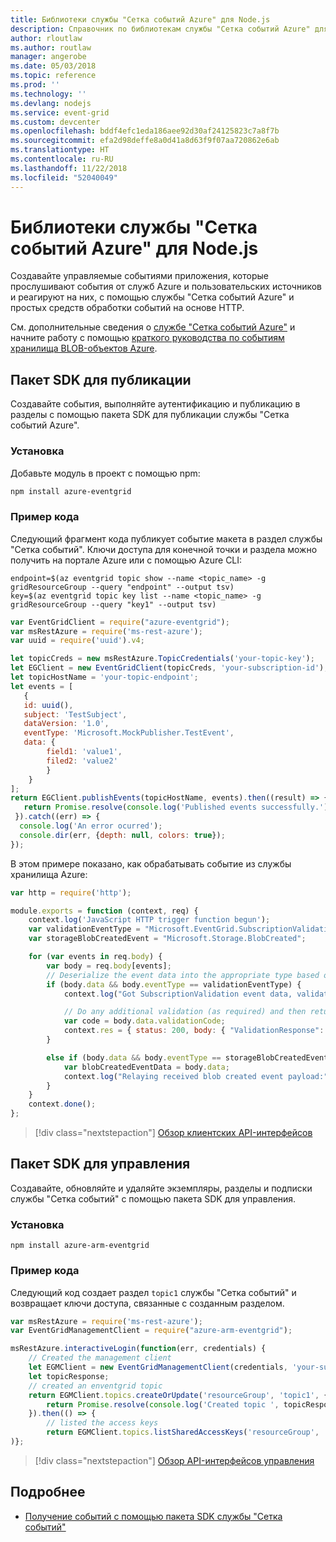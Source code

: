 ```yaml
---
title: Библиотеки службы "Сетка событий Azure" для Node.js
description: Справочник по библиотекам службы "Сетка событий Azure" для Node.js
author: rloutlaw
ms.author: routlaw
manager: angerobe
ms.date: 05/03/2018
ms.topic: reference
ms.prod: ''
ms.technology: ''
ms.devlang: nodejs
ms.service: event-grid
ms.custom: devcenter
ms.openlocfilehash: bddf4efc1eda186aee92d30af24125823c7a8f7b
ms.sourcegitcommit: efa2d98deffe8a0d41a8d63f9f07aa720862e6ab
ms.translationtype: HT
ms.contentlocale: ru-RU
ms.lasthandoff: 11/22/2018
ms.locfileid: "52040049"
---
```

# <a name="azure-event-grid-libraries-for-nodejs"></a>Библиотеки службы "Сетка событий Azure" для Node.js

Создавайте управляемые событиями приложения, которые прослушивают события от служб Azure и пользовательских источников и реагируют на них, с помощью службы "Сетка событий Azure" и простых средств обработки событий на основе HTTP.

См. дополнительные сведения о [службе "Сетка событий Azure"](/azure/event-grid/overview) и начните работу с помощью [краткого руководства по событиям хранилища BLOB-объектов Azure](/azure/storage/blobs/storage-blob-event-quickstart). 

## <a name="publish-sdk"></a>Пакет SDK для публикации

Создавайте события, выполняйте аутентификацию и публикацию в разделы с помощью пакета SDK для публикации службы "Сетка событий Azure".

### <a name="installation"></a>Установка

Добавьте модуль в проект с помощью npm:

```bash
npm install azure-eventgrid
```

### <a name="example-code"></a>Пример кода

Следующий фрагмент кода публикует событие макета в раздел службы "Сетка событий". Ключи доступа для конечной точки и раздела можно получить на портале Azure или с помощью Azure CLI:

```azurecli-interactive
endpoint=$(az eventgrid topic show --name <topic_name> -g gridResourceGroup --query "endpoint" --output tsv)
key=$(az eventgrid topic key list --name <topic_name> -g gridResourceGroup --query "key1" --output tsv)
```

```javascript
var EventGridClient = require("azure-eventgrid");
var msRestAzure = require('ms-rest-azure');
var uuid = require('uuid').v4;

let topicCreds = new msRestAzure.TopicCredentials('your-topic-key');
let EGClient = new EventGridClient(topicCreds, 'your-subscription-id');
let topicHostName = 'your-topic-endpoint';
let events = [
   {
   id: uuid(),
   subject: 'TestSubject',
   dataVersion: '1.0',
   eventType: 'Microsoft.MockPublisher.TestEvent',
   data: {
        field1: 'value1',
        filed2: 'value2'
        }
    }
];
return EGClient.publishEvents(topicHostName, events).then((result) => {
   return Promise.resolve(console.log('Published events successfully.'));
 }).catch((err) => {
  console.log('An error ocurred');
  console.dir(err, {depth: null, colors: true});
});
```

В этом примере показано, как обрабатывать событие из службы хранилища Azure:

```javascript
var http = require('http');

module.exports = function (context, req) {
    context.log('JavaScript HTTP trigger function begun');
    var validationEventType = "Microsoft.EventGrid.SubscriptionValidationEvent";
    var storageBlobCreatedEvent = "Microsoft.Storage.BlobCreated";

    for (var events in req.body) {
        var body = req.body[events];
        // Deserialize the event data into the appropriate type based on event type  
        if (body.data && body.eventType == validationEventType) {
            context.log("Got SubscriptionValidation event data, validation code: " + body.data.validationCode + " topic: " + body.topic);

            // Do any additional validation (as required) and then return back the below response
            var code = body.data.validationCode;
            context.res = { status: 200, body: { "ValidationResponse": code } };
        }

        else if (body.data && body.eventType == storageBlobCreatedEvent) {
            var blobCreatedEventData = body.data;
            context.log("Relaying received blob created event payload:" + JSON.stringify(blobCreatedEventData));
        }
    }
    context.done();
};
```

> [!div class="nextstepaction"]
> [Обзор клиентских API-интерфейсов](/javascript/api/overview/azure/eventgrid/client)

## <a name="management-sdk"></a>Пакет SDK для управления

Создавайте, обновляйте и удаляйте экземпляры, разделы и подписки службы "Сетка событий" с помощью пакета SDK для управления.

### <a name="installation"></a>Установка

```
npm install azure-arm-eventgrid
```

### <a name="example-code"></a>Пример кода

Следующий код создает раздел `topic1` службы "Сетка событий" и возвращает ключи доступа, связанные с созданным разделом.

```javascript
var msRestAzure = require('ms-rest-azure');
var EventGridManagementClient = require("azure-arm-eventgrid");

msRestAzure.interactiveLogin(function(err, credentials) {
    // Created the management client
    let EGMClient = new EventGridManagementClient(credentials, 'your-subscription-id');
    let topicResponse;
    // created an enventgrid topic
    return EGMClient.topics.createOrUpdate('resourceGroup', 'topic1', { location: 'westus' }).then((topicResponse) => {
        return Promise.resolve(console.log('Created topic ', topicResponse));
    }).then(() => {
        // listed the access keys
        return EGMClient.topics.listSharedAccessKeys('resourceGroup', 'topic1')}
)};
```

> [!div class="nextstepaction"]
> [Обзор API-интерфейсов управления](/javascript/api/overview/azure/eventgrid/management)

## <a name="learn-more"></a>Подробнее

- [Получение событий с помощью пакета SDK службы "Сетка событий"](/azure/event-grid/receive-events)

